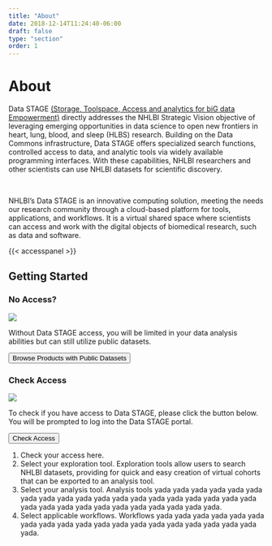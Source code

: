 ```yaml
---
title: "About"
date: 2018-12-14T11:24:40-06:00
draft: false
type: "section"
order: 1
---
```

<div id="about" class='about'>
  <h1>About</h1>
  <div class='about__content'>
    <div class='about__intro'>
      <p>Data STAGE <a href='https://www.nhlbi.nih.gov/science/data-storage-toolspace-access-and-analytics-big-data-empowerment-data-stage'>(Storage, Toolspace, Access and analytics for biG data Empowerment)</a> directly addresses the NHLBI Strategic Vision objective of leveraging emerging opportunities in data science to open new frontiers in heart, lung, blood, and sleep (HLBS) research. Building on the Data Commons infrastructure, Data STAGE offers specialized search functions, controlled access to data, and analytic tools via widely available programming interfaces. With these capabilities, NHLBI researchers and other scientists can use NHLBI datasets for scientific discovery.</p><br />
      <p>NHLBI’s Data STAGE is an innovative computing solution, meeting the needs our research community through a cloud-based platform for tools, applications, and workflows. It is a virtual shared space where scientists can access and work with the digital objects of biomedical research, such as data and software.</p>
    </div>
    {{< accesspanel >}}
  </div>
  <div class='getting-started'>
    <div class='getting-started__content'>
      <h2 id="getting-started">Getting Started</h2>
        <div class='access-panel'>
          <div class='access-panel__header' role='button' onclick="toggleNoAccessPanel()">
            <h3>No Access?</h3>
            <img class='access-panel__icon' src='img/icons/dropdown.svg'/>
          </div>
          <div class='no-access-panel__information closed'>
            <p>Without Data STAGE access, you will be limited in your data analysis abilities but can still utilize public datasets.</p>
            <button onclick="browsePublic()">Browse Products with Public Datasets</button>
          </div>
        </div>
        <div class='access-panel'>
          <div class='access-panel__header' role='button' onclick="toggleCheckAccessPanel()">
            <h3>Check Access</h3>
            <img class='access-panel__icon' src='img/icons/dropdown.svg' />
          </div>
          <div class='check-access-panel__information closed'>
            <p>To check if you have access to Data STAGE, please click the button below. You will be prompted
            to log into the Data STAGE portal.</p>
            <button onclick="window.open('https://gen3.org', 'blank')">Check Access</button>
          </div>
        </div>
        <ol>
          <li>Check your access here.</li>
          <li>Select your exploration tool. Exploration tools allow users to search NHLBI datasets, providing for quick and easy creation of virtual cohorts that can be exported to an analysis tool.</li>
          <li>Select your analysis tool. Analysis tools yada yada yada yada yada yada yada yada yada yada yada yada yada yada yada yada yada yada yada yada yada yada yada yada yada yada yada yada yada yada.</li>
          <li>Select applicable workflows. Workflows yada yada yada yada yada yada yada yada yada yada yada yada yada yada yada yada yada yada yada yada.</li>
        </ol>
      </div>
    </div>
  </div>
</div>
